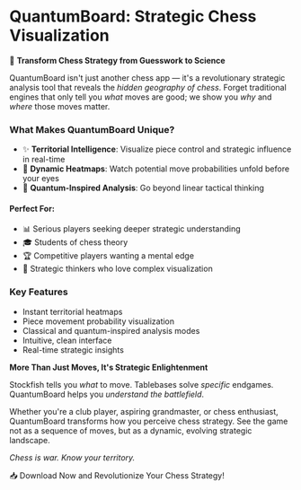 # QuantumBoard: Strategic Chess Visualization

🏁 **Transform Chess Strategy from Guesswork to Science**

QuantumBoard isn't just another chess app — it's a revolutionary strategic analysis tool that reveals the *hidden geography of chess*. Forget traditional engines that only tell you *what* moves are good; we show you *why* and *where* those moves matter.

### What Makes QuantumBoard Unique?

- ✨ **Territorial Intelligence**: Visualize piece control and strategic influence in real-time
- 🌈 **Dynamic Heatmaps**: Watch potential move probabilities unfold before your eyes
- 🧠 **Quantum-Inspired Analysis**: Go beyond linear tactical thinking

#### Perfect For:
- 📊 Serious players seeking deeper strategic understanding
- 🎓 Students of chess theory
- 🏆 Competitive players wanting a mental edge
- 🤔 Strategic thinkers who love complex visualization

### Key Features
- Instant territorial heatmaps
- Piece movement probability visualization
- Classical and quantum-inspired analysis modes
- Intuitive, clean interface
- Real-time strategic insights

**More Than Just Moves, It's Strategic Enlightenment**

Stockfish tells you *what* to move. Tablebases solve *specific* endgames. 
QuantumBoard helps you *understand the battlefield*.

Whether you're a club player, aspiring grandmaster, or chess enthusiast, QuantumBoard transforms how you perceive chess strategy. See the game not as a sequence of moves, but as a dynamic, evolving strategic landscape.

*Chess is war. Know your territory.*

📥 Download Now and Revolutionize Your Chess Strategy!
